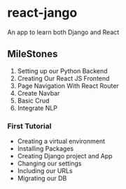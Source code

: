 # react-jango
An app to learn both Django and React 

## MileStones
<ol>
    <li> Setting up our Python Backend</li>
    <li> Creating Our React JS Frontend</li>
    <li> Page Navigation With React Router</li>
    <li> Create Navbar</li>
    <li> Basic Crud</li>
    <li> Integrate NLP</li>
</ol>

### First Tutorial
<ul>
    <li> Creating a virtual environment</li>
    <li> Installing Packages</li>
    <li> Creating Django project and App</li>
    <li> Changing our settings</li>
    <li> Including our URLs</li>
    <li> Migrating our DB</li>
</ul>



